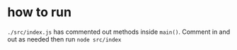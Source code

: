 # how to run

`./src/index.js` has commented out methods inside `main()`. Comment in and out as needed then run `node src/index`
